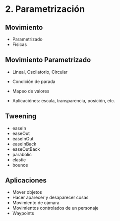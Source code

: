 # 2. Parametrización

## Movimiento
- Parametrizado
- Físicas
## Movimiento Parametrizado
- Lineal, Oscilatorio, Circular

- Condición de parada

- Mapeo de valores

- Aplicaciónes: escala, transparencia, posición, etc.
## Tweening
- easeIn
- easeOut
- easeInOut
- easeInBack
- easeOutBack
- parabolic
- elastic
- bounce
## Aplicaciones
- Mover objetos
- Hacer aparecer y desaparecer cosas
- Movimiento de cámara
- Movimientos controlados de un personaje
- Waypoints